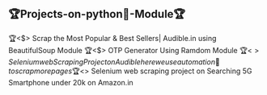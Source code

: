 ## 🏆Projects-on-python🐍-Module🏆 ##
🏆<$> Scrap the Most Popular & Best Sellers| Audible.in using BeautifulSoup Module
🏆<$> OTP Generator Using Ramdom Module 
🏆<$> Selenium web Scraping Project on Audible here we use automation🤖 to scrap more pages
🏆<$> Selenium web scraping project on  Searching 5G Smartphone under 20k on Amazon.in
